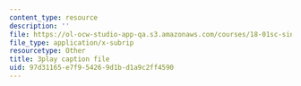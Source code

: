 ```yaml
---
content_type: resource
description: ''
file: https://ol-ocw-studio-app-qa.s3.amazonaws.com/courses/18-01sc-single-variable-calculus-fall-2010/97d31165e7f954269d1bd1a9c2ff4590_wezQdmwolMU.vtt
file_type: application/x-subrip
resourcetype: Other
title: 3play caption file
uid: 97d31165-e7f9-5426-9d1b-d1a9c2ff4590
---
```

